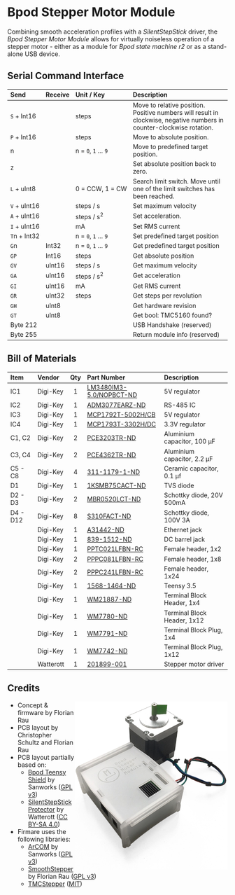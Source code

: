 # Bpod Stepper Motor Module

Combining smooth acceleration profiles with a _SilentStepStick_ driver, the _Bpod Stepper Motor Module_ allows for virtually noiseless operation of a stepper motor - either as a module for _Bpod state machine r2_ or as a stand-alone USB device.

## Serial Command Interface
| Send                          | Receive | Unit / Key                               | Description                                                                                                           |
| :---------------------------- | :-----  | :--------------------------------------- | :-------------------------------------------------------------------------------------------------------------------- |
| ```S``` + Int16               |         | steps                                    | Move to relative position. Positive numbers will result in clockwise, negative numbers in counter-clockwise rotation. |
| ```P``` + Int16               |         | steps                                    | Move to absolute position.                                                                                            |
| n                             |         | n = ```0```, ```1``` … ```9```           | Move to predefined target position.                                                                                   |
| ```Z```                       |         |                                          | Set absolute position back to zero.                                                                                   |
| ```L``` + uInt8               |         | 0&nbsp;=&nbsp;CCW,&nbsp;1&nbsp;=&nbsp;CW | Search limit switch. Move until one of the limit switches has been reached.                                           |
| ```V``` + uInt16              |         | steps / s                                | Set maximum velocity                                                                                                  |
| ```A``` + uInt16              |         | steps / s<sup>2</sup>                    | Set acceleration.                                                                                                     |
| ```I``` + uInt16              |         | mA                                       | Set RMS current                                                                                                       |
| ```T```n&nbsp;+&nbsp;Int32    |         | n = ```0```, ```1``` … ```9```           | Set predefined target position                                                                                        |
| ```G```n                      | Int32   | n = ```0```, ```1``` … ```9```           | Get predefined target position                                                                                        |
| ```GP```                      | Int16   | steps                                    | Get absolute position                                                                                                 |
| ```GV```                      | uInt16  | steps / s                                | Get maximum velocity                                                                                                  |
| ```GA```                      | uInt16  | steps / s<sup>2</sup>                    | Get acceleration                                                                                                      |
| ```GI```                      | uInt16  | mA                                       | Get RMS current                                                                                                       |
| ```GR```                      | uInt32  | steps                                    | Get steps per revolution                                                                                              |
| ```GH```                      | uInt8   |                                          | Get hardware revision                                                                                                 |
| ```GT```                      | uInt8   |                                          | Get bool: TMC5160 found?                                                                                              |
| Byte 212                      |         |                                          | USB Handshake (reserved)                                                                                              |
| Byte 255                      |         |                                          | Return module info (reserved)                                                                                         |

## Bill of Materials
| Item     | Vendor    | Qty | Part Number                                                                                      | Description                 |
| :------- | :-------- | :-: | :----------------------------------------------------------------------------------------------- | :-------------------------- |
| IC1      | Digi-Key  |  1  | [LM3480IM3-5.0/NOPBCT-ND](https://www.digikey.com/products/en?keywords=LM3480IM3-5.0/NOPBCT-ND)  | 5V regulator                |
| IC2      | Digi-Key  |  1  | [ADM3077EARZ-ND](https://www.digikey.com/products/en?keywords=ADM3077EARZ-ND)                    | RS-485 IC                   |
| IC3      | Digi-Key  |  1  | [MCP1792T-5002H/CB](https://www.digikey.com/products/en?keywords=MCP1792T-5002H/CB)              | 5V regulator                |
| IC4      | Digi-Key  |  1  | [MCP1793T-3302H/DC](https://www.digikey.com/products/en?keywords=MCP1793T-3302H/DC)              | 3.3V regulator              |
| C1, C2   | Digi-Key  |  2  | [PCE3203TR-ND](https://www.digikey.com/products/en?keywords=PCE3203TR-ND)                        | Aluminium capacitor, 100 µF |
| C3, C4   | Digi-Key  |  2  | [PCE4362TR-ND](https://www.digikey.com/products/en?keywords=PCE4362TR-ND)                        | Aluminium capacitor, 2.2 µF |
| C5 - C8  | Digi-Key  |  4  | [311-1179-1-ND](https://www.digikey.com/products/en?keywords=311-1179-1-ND)                      | Ceramic capacitor, 0.1 µf   |
| D1       | Digi-Key  |  1  | [1KSMB75CACT-ND](https://www.digikey.com/products/en?keywords=1KSMB75CACT-ND)                    | TVS diode                   |
| D2 - D3  | Digi-Key  |  2  | [MBR0520LCT-ND](https://www.digikey.com/products/en?keywords=MBR0520LCT-ND)                      | Schottky diode, 20V 500mA   |
| D4 - D12 | Digi-Key  |  8  | [S310FACT-ND](https://www.digikey.com/products/en?keywords=S310FACT-ND)                          | Schottky diode, 100V 3A     |
|          | Digi-Key  |  1  | [A31442-ND](https://www.digikey.com/products/en?keywords=A31442-ND)                              | Ethernet jack               |
|          | Digi-Key  |  1  | [839-1512-ND](https://www.digikey.com/products/en?keywords=839-1512-ND)                          | DC barrel jack              |
|          | Digi-Key  |  1  | [PPTC021LFBN-RC](https://www.digikey.com/products/en?keywords=PPTC021LFBN-RC)                    | Female header, 1x2          |
|          | Digi-Key  |  2  | [PPPC081LFBN-RC](https://www.digikey.com/products/en?keywords=PPPC081LFBN-RC)                    | Female header, 1x8          |
|          | Digi-Key  |  2  | [PPPC241LFBN-RC](https://www.digikey.com/products/en?keywords=PPPC241LFBN-RC)                    | Female header, 1x24         |
|          | Digi-Key  |  1  | [1568-1464-ND](https://www.digikey.com/products/en?keywords=1568-1464-ND)                        | Teensy 3.5                  |
|          | Digi-Key  |  1  | [WM21887-ND](https://www.digikey.com/products/en?keywords=WM21887-ND)                            | Terminal Block Header, 1x4  |
|          | Digi-Key  |  1  | [WM7780-ND](https://www.digikey.com/products/en?keywords=WM7780-ND)                              | Terminal Block Header, 1x12 |
|          | Digi-Key  |  1  | [WM7791-ND](https://www.digikey.com/products/en?keywords=WM7791-ND)                              | Terminal Block Plug, 1x4    |
|          | Digi-Key  |  1  | [WM7742-ND](https://www.digikey.com/products/en?keywords=WM7742-ND)                              | Terminal Block Plug, 1x12   |
|          | Watterott |  1  | [201899-001](https://shop.watterott.com/SilentStepStick-TMC5160-Stepper-motor-driver-10-35V-V15) | Stepper motor driver        |



## Credits ##
<img align="right" src="images/module.png" width="350px">

* Concept & firmware by Florian Rau
* PCB layout by Christopher Schultz and Florian Rau
* PCB layout partially based on:
  * [Bpod Teensy Shield](https://github.com/sanworks/Bpod-CAD/tree/master/PCB/Modules/Gen2/Bpod%20Teensy%20Shield) by Sanworks ([GPL v3](https://www.gnu.org/licenses/gpl-3.0.en.html))
  * [SilentStepStick Protector](https://github.com/watterott/SilentStepStick) by Watterott ([CC BY-SA 4.0](https://creativecommons.org/licenses/by-sa/4.0/))
* Firmare uses the following libraries:
  * [ArCOM](https://github.com/sanworks/ArCOM) by Sanworks ([GPL v3](https://www.gnu.org/licenses/gpl-3.0.en.html))
  * [SmoothStepper](https://github.com/bimac/SmoothStepper) by Florian Rau ([GPL v3](https://www.gnu.org/licenses/gpl-3.0.en.html))
  * [TMCStepper](https://github.com/teemuatlut/TMCStepper) ([MIT](https://opensource.org/licenses/MIT))
